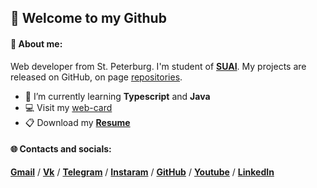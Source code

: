## 🌌 Welcome to my Github

<!-- ![](assets/background.png) -->

#### 📄 About me:
Web developer from St. Peterburg. I'm student of [**SUAI**](https://suai.edu.ru/). My projects are released on GitHub, on page [repositories](https://github.com/Danzo0l?tab=repositories).

- 🌱 I’m currently learning **Typescript** and **Java**
- 💻 Visit my [web-card](https://danzo0l.github.io/business-card-website/)
- 📋 Download my **[Resume](assets/Resume.pdf)**

#### 🌐 Contacts and socials: 
**[Gmail](mailto:danzo0l.in@gmail.com)** / 
**[Vk](https://vk.com/dryagin2016)** / 
**[Telegram](https://t.me/danzo0l)** / 
**[Instaram](https://www.instagram.com/danzo0l/)** / 
**[GitHub](https://github.com/Danzo0l/)** /
**[Youtube](https://www.youtube.com/channel/UCGEZzaTs1nZ8jbkqn74ge7Q)** /
**[LinkedIn](https://www.linkedin.com/in/danzo0l/)**

